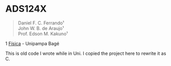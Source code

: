 # ADS124X

 >Daniel F. C. Ferrando¹ <br/>
 >John W. B. de Araujo¹ <br/> 
 >Prof. Edson M. Kakuno¹ <br/>

1 [Física](http://cursos.unipampa.edu.br/cursos/licenciaturaemfisica/) - Unipampa Bagé <br /> 

This is old code I wrote while in Uni. I copied the project here to rewrite it as C.
